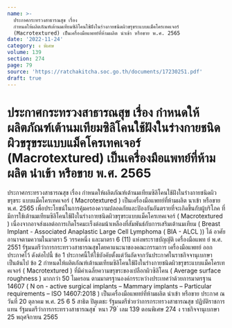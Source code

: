 ```yaml
---
name: >-
  ประกาศกระทรวงสาธารณสุข เรื่อง
  กำหนดให้ผลิตภัณฑ์เต้านมเทียมซิลิโคนใช้ฝังในร่างกายชนิดผิวขรุขระแบบแม็คโครเทคเจอร์
  (Macrotextured) เป็นเครื่องมือแพทย์ที่ห้ามผลิต นำเข้า หรือขาย พ.ศ. 2565
date: '2022-11-24'
category: ง พิเศษ
volume: 139
section: 274
page: 79
source: 'https://ratchakitcha.soc.go.th/documents/17230251.pdf'
draft: true
---
```


# ประกาศกระทรวงสาธารณสุข เรื่อง กำหนดให้ผลิตภัณฑ์เต้านมเทียมซิลิโคนใช้ฝังในร่างกายชนิดผิวขรุขระแบบแม็คโครเทคเจอร์ (Macrotextured) เป็นเครื่องมือแพทย์ที่ห้ามผลิต นำเข้า หรือขาย พ.ศ. 2565

ประกาศกระทรวงสาธารณสุข เรื่อง กำหนดให้ผลิตภัณฑ์เต้านมเทียมซิลิโคนใช้ฝังในร่างกายชนิดผิวขรุขระ แบบแม็คโครเทคเจอร์ ( Macrotextured ) เป็นเครื่องมือแพทย์ที่ห้ามผลิต นาเข้า หรือขาย พ.ศ. 2565 เพื่อประโยชน์ในการคุ้มครองความปลอดภัยและป้องกันอันตรายที่จะเกิดขึ้นกับผู้บริโภค ที่มีการใช้เต้านมเทียมซิลิโคนใช้ฝังในร่างกายชนิดผิวขรุขระแบบแม็คโครเทคเจอร์ ( Macrotextured ) เนื่องจากอาจส่งผลต่อการเกิดโรคมะเร็งต่อมน้าเหลืองที่สัมพันธ์กับการเสริมเต้านมเทียม ( Breast Implant - Associated Anaplastic Large Cell Lymphoma ( BIA - ALCL )) ได้ อาศัยอานาจตามความในมาตรา 5 วรรคหนึ่ง และมาตรา 6 (11) แห่งพระราชบัญญัติ เครื่องมือแพท ย์ พ.ศ. 2551 รัฐมนตรีว่าการกระทรวงสาธารณสุขโดยคาแนะนาของคณะกรรมการ เครื่องมือแพทย์ ออกประกาศไว้ ดังต่อไปนี้ ข้อ 1 ประกาศนี้ให้ใช้บังคับตั้งแต่วันถัดจากวันประกาศในราชกิจจานุเบกษาเป็นต้นไป ข้อ 2 กำหนดให้ผลิตภัณฑ์เต้านมเทียมซิลิโคนใช้ฝังในร่างกายชนิดผิวขรุขระแบบแม็คโครเทคเจอร์ ( Macrotextured ) ที่มีค่าเฉลี่ยความขรุขระของเปลือกผิวซิลิโคน ( Average surface roughness ) มากกว่า 50 ไมครอน ตามมาตรฐานองค์กรระหว่างประเทศว่าด้วยการมาตรฐาน 14607 ( N on - active surgical implants – Mammary implants – Particular requirements – ISO 14607:2018 ) เป็นเครื่องมือแพทย์ที่ห้ามผลิต นำเข้า หรือขาย ประกาศ ณ วันที่ 20 ตุลาคม พ.ศ. 25 6 5 สาธิต ปิตุเตชะ รัฐมนตรีช่วยว่าการกระทรวงสาธารณสุข ปฏิบัติราชการแทน รัฐมนตรีว่าการกระทรวงสาธารณสุข ้ หนา 79 ่ เลม 139 ตอนพิเศษ 274 ง ราชกิจจานุเบกษา 25 พฤศจิกายน 2565
